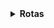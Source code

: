 <details>
<summary><strong>Rotas</strong></summary>
  <br>

<details>
<summary><strong>Pacientes</strong></summary>

#### Listar todos os pacientes

- Método: GET
- Endpoint: `/pacientes`
- Descrição: Retorna todos os pacientes cadastrados.

#### Obter um paciente

- Método: GET
- Endpoint: `/pacientes/:id`
- Descrição: Retorna um paciente específico com base no ID fornecido.

#### Criar um paciente

- Método: POST
- Endpoint: `/pacientes`
- Descrição: Cria um novo paciente com base nos dados fornecidos.

#### Atualizar um paciente

- Método: PUT
- Endpoint: `/pacientes/:id`
- Descrição: Atualiza um paciente existente com base no ID fornecido e nos dados fornecidos.

#### Excluir um paciente

- Método: DELETE
- Endpoint: `/pacientes/:id`
- Descrição: Exclui um paciente específico com base no ID fornecido.

</details>

<details>
<summary><strong>Dentistas</strong></summary>

#### Listar todos os dentistas

- Método: GET
- Endpoint: `/dentistas`
- Descrição: Retorna todos os dentistas cadastrados.

#### Obter um dentista

- Método: GET
- Endpoint: `/dentistas/:id`
- Descrição: Retorna um dentista específico com base no ID fornecido.

#### Criar um dentista

- Método: POST
- Endpoint: `/dentistas`
- Descrição: Cria um novo dentista com base nos dados fornecidos.

#### Atualizar um dentista

- Método: PUT
- Endpoint: `/dentistas/:id`
- Descrição: Atualiza um dentista existente com base no ID fornecido e nos dados fornecidos.

#### Excluir um dentista

- Método: DELETE
- Endpoint: `/dentistas/:id`
- Descrição: Exclui um dentista específico com base no ID fornecido.

</details>

<details>
<summary><strong>Consultas</strong></summary>

#### Listar todas as consultas

- Método: GET
- Endpoint: `/consultas`
- Descrição: Retorna todas as consultas agendadas.

#### Obter uma consulta

- Método: GET
- Endpoint: `/consultas/:id`
- Descrição: Retorna uma consulta específica com base no ID fornecido.

#### Agendar uma consulta

- Método: POST
- Endpoint: `/consultas`
- Descrição: Agenda uma nova consulta com base nos dados fornecidos.

#### Atualizar uma consulta

- Método: PUT
- Endpoint: `/consultas/:id`
- Descrição: Atualiza uma consulta existente com base no ID fornecido e nos dados fornecidos.

#### Cancelar uma consulta

- Método: DELETE
- Endpoint: `/consultas/:id`
- Descrição: Cancela uma consulta específica com base no ID fornecido.

</details>

<details>
<summary><strong>Tratamentos</strong></summary>

#### Listar todos os tratamentos

- Método: GET
- Endpoint: `/tratamentos`
- Descrição: Retorna todos os tratamentos disponíveis.

#### Obter um tratamento

- Método: GET
- Endpoint: `/tratamentos/:id`
- Descrição: Retorna um tratamento específico com base no ID fornecido.

#### Criar um tratamento

- Método: POST
- Endpoint: `/tratamentos`
- Descrição: Cria um novo tratamento com base nos dados fornecidos.

#### Atualizar um tratamento

- Método: PUT
- Endpoint: `/tratamentos/:id`
- Descrição: Atualiza um tratamento existente com base no ID fornecido e nos dados fornecidos.

#### Excluir um tratamento

- Método: DELETE
- Endpoint: `/tratamentos/:id`
- Descrição: Exclui um tratamento específico com base no ID fornecido.

</details>

<details>
<summary><strong>Faturas</strong></summary>

#### Listar todas as faturas

- Método: GET
- Endpoint: `/faturas`
- Descrição: Retorna todas as faturas geradas.

#### Obter uma fatura

- Método: GET
- Endpoint: `/faturas/:id`
- Descrição: Retorna uma fatura específica com base no ID fornecido.

#### Gerar uma fatura

- Método: POST
- Endpoint: `/faturas`
- Descrição: Gera uma nova fatura para um paciente com base nos dados fornecidos.

#### Atualizar uma fatura

- Método: PUT
- Endpoint: `/faturas/:id`
- Descrição: Atualiza uma fatura existente com base no ID fornecido e nos dados fornecidos.

#### Excluir uma fatura

- Método: DELETE
- Endpoint: `/faturas/:id`
- Descrição: Exclui uma fatura específica com base no ID fornecido.

</details>

<details>
<summary><strong>Pagamentos</strong></summary>

#### Listar todos os pagamentos

- Método: GET
- Endpoint: `/pagamentos`
- Descrição: Retorna todos os pagamentos registrados.

#### Obter um pagamento

- Método: GET
- Endpoint: `/pagamentos/:id`
- Descrição: Retorna um pagamento específico com base no ID fornecido.

#### Registrar um pagamento

- Método: POST
- Endpoint: `/pagamentos`
- Descrição: Registra um novo pagamento para uma fatura com base nos dados fornecidos.

#### Atualizar um pagamento

- Método: PUT
- Endpoint: `/pagamentos/:id`
- Descrição: Atualiza um pagamento existente com base no ID fornecido e nos dados fornecidos.

#### Excluir um pagamento

- Método: DELETE
- Endpoint: `/pagamentos/:id`
- Descrição: Exclui um pagamento específico com base no ID fornecido.

</details>

</details>
